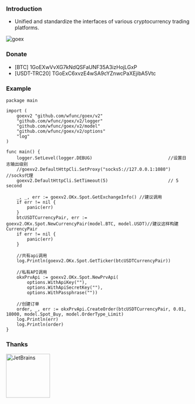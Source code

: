 ### Introduction
* Unified and standardize the interfaces of various cryptocurrency trading platforms.

![goex](goex_struct.png)

### Donate
* [BTC] 1GoEXwVvXG7kNdQSFaUNF35A3izHojLGxP
* [USDT-TRC20] TGoExC6xvzE4wSA9cYZnwcPaXEjibA5Vtc

### Example

```golang
package main

import (
	goexv2 "github.com/wfunc/goex/v2"
	"github.com/wfunc/goex/v2/logger"
	"github.com/wfunc/goex/v2/model"
	"github.com/wfunc/goex/v2/options"
	"log"
)

func main() {
	logger.SetLevel(logger.DEBUG)                             //设置日志输出级别
	//goexv2.DefaultHttpCli.SetProxy("socks5://127.0.0.1:1080") //socks代理
	goexv2.DefaultHttpCli.SetTimeout(5)                       // 5 second

	_, _, err := goexv2.OKx.Spot.GetExchangeInfo() //建议调用
	if err != nil {
		panic(err)
	}
	btcUSDTCurrencyPair, err := goexv2.OKx.Spot.NewCurrencyPair(model.BTC, model.USDT)//建议这样构建CurrencyPair
	if err != nil {
		panic(err)
	}
		
	//共有api调用
	log.Println(goexv2.OKx.Spot.GetTicker(btcUSDTCurrencyPair))

	//私有API调用
	okxPrvApi := goexv2.OKx.Spot.NewPrvApi(
		options.WithApiKey(""), 
		options.WithApiSecretKey(""), 
		options.WithPassphrase(""))
	
	//创建订单
	order, _, err := okxPrvApi.CreateOrder(btcUSDTCurrencyPair, 0.01, 18000, model.Spot_Buy, model.OrderType_Limit)
	log.Println(err)
	log.Println(order)
}
```

### Thanks
<a href="https://www.jetbrains.com/?from=goex"><img src="https://account.jetbrains.com/static/images/jetbrains-logo-inv.svg" height="120" alt="JetBrains"/></a>

